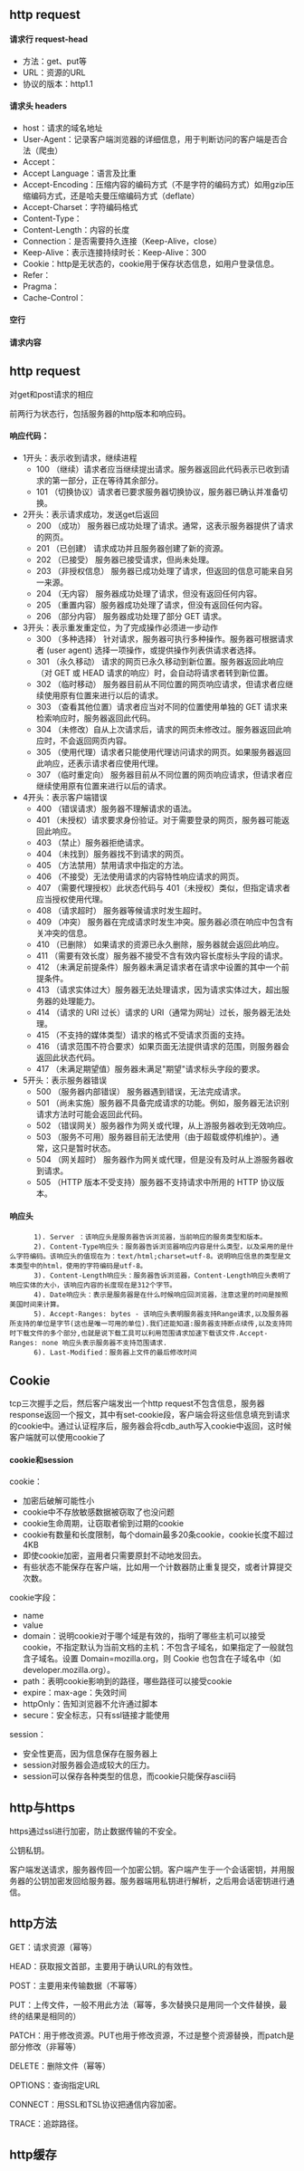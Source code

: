 ## http request

#### 请求行 request-head

- 方法：get、put等
- URL：资源的URL
- 协议的版本：http1.1

#### 请求头 headers

- host：请求的域名地址
- User-Agent：记录客户端浏览器的详细信息，用于判断访问的客户端是否合法（爬虫）
- Accept：
- Accept Language：语言及比重
- Accept-Encoding：压缩内容的编码方式（不是字符的编码方式）如用gzip压缩编码方式，还是哈夫曼压缩编码方式（deflate）
- Accept-Charset：字符编码格式
- Content-Type：
- Content-Length：内容的长度
- Connection：是否需要持久连接（Keep-Alive，close）
- Keep-Alive：表示连接持续时长：Keep-Alive：300
- Cookie：http是无状态的，cookie用于保存状态信息，如用户登录信息。
- Refer：
- Pragma：
- Cache-Control：

#### 空行

#### 请求内容





## http request

对get和post请求的相应

前两行为状态行，包括服务器的http版本和响应码。

#### 响应代码：

- 1开头：表示收到请求，继续进程
  - 100  （继续）请求者应当继续提出请求。服务器返回此代码表示已收到请求的第一部分，正在等待其余部分。 
  - 101  （切换协议）请求者已要求服务器切换协议，服务器已确认并准备切换。
- 2开头：表示请求成功，发送get后返回
  - 200   （成功）  服务器已成功处理了请求。通常，这表示服务器提供了请求的网页。
  - 201   （已创建）  请求成功并且服务器创建了新的资源。
  - 202   （已接受）  服务器已接受请求，但尚未处理。
  - 203   （非授权信息）  服务器已成功处理了请求，但返回的信息可能来自另一来源。
  - 204   （无内容）  服务器成功处理了请求，但没有返回任何内容。
  - 205   （重置内容）服务器成功处理了请求，但没有返回任何内容。
  - 206   （部分内容）  服务器成功处理了部分 GET 请求。
- 3开头：表示重发重定位，为了完成操作必须进一步动作
  - 300   （多种选择）  针对请求，服务器可执行多种操作。服务器可根据请求者 (user agent) 选择一项操作，或提供操作列表供请求者选择。
  - 301   （永久移动）  请求的网页已永久移动到新位置。服务器返回此响应（对 GET 或 HEAD 请求的响应）时，会自动将请求者转到新位置。
  - 302   （临时移动）  服务器目前从不同位置的网页响应请求，但请求者应继续使用原有位置来进行以后的请求。
  - 303   （查看其他位置）请求者应当对不同的位置使用单独的 GET 请求来检索响应时，服务器返回此代码。
  - 304   （未修改）自从上次请求后，请求的网页未修改过。服务器返回此响应时，不会返回网页内容。
  - 305   （使用代理）请求者只能使用代理访问请求的网页。如果服务器返回此响应，还表示请求者应使用代理。
  - 307   （临时重定向）  服务器目前从不同位置的网页响应请求，但请求者应继续使用原有位置来进行以后的请求。
- 4开头：表示客户端错误
  - 400   （错误请求）服务器不理解请求的语法。
  - 401   （未授权）请求要求身份验证。对于需要登录的网页，服务器可能返回此响应。
  - 403   （禁止）服务器拒绝请求。
  - 404   （未找到）服务器找不到请求的网页。
  - 405   （方法禁用）禁用请求中指定的方法。
  - 406   （不接受）无法使用请求的内容特性响应请求的网页。
  - 407   （需要代理授权）此状态代码与 401（未授权）类似，但指定请求者应当授权使用代理。
  - 408   （请求超时）  服务器等候请求时发生超时。
  - 409   （冲突）  服务器在完成请求时发生冲突。服务器必须在响应中包含有关冲突的信息。
  - 410   （已删除）  如果请求的资源已永久删除，服务器就会返回此响应。
  - 411   （需要有效长度）服务器不接受不含有效内容长度标头字段的请求。
  - 412   （未满足前提条件）服务器未满足请求者在请求中设置的其中一个前提条件。
  - 413   （请求实体过大）服务器无法处理请求，因为请求实体过大，超出服务器的处理能力。
  - 414   （请求的 URI 过长）请求的 URI（通常为网址）过长，服务器无法处理。
  - 415   （不支持的媒体类型）请求的格式不受请求页面的支持。
  - 416   （请求范围不符合要求）如果页面无法提供请求的范围，则服务器会返回此状态代码。
  - 417   （未满足期望值）服务器未满足"期望"请求标头字段的要求。
- 5开头：表示服务器错误
  - 500   （服务器内部错误）  服务器遇到错误，无法完成请求。
  - 501   （尚未实施）服务器不具备完成请求的功能。例如，服务器无法识别请求方法时可能会返回此代码。
  - 502   （错误网关）服务器作为网关或代理，从上游服务器收到无效响应。
  - 503   （服务不可用）服务器目前无法使用（由于超载或停机维护）。通常，这只是暂时状态。
  - 504   （网关超时）  服务器作为网关或代理，但是没有及时从上游服务器收到请求。
  - 505   （HTTP 版本不受支持）服务器不支持请求中所用的 HTTP 协议版本。 

#### 响应头


          1). Server ：该响应头是服务器告诉浏览器，当前响应的服务类型和版本。
          2). Content-Type响应头：服务器告诉浏览器响应内容是什么类型，以及采用的是什么字符编码。该响应头的值现在为：text/html;charset=utf-8。说明响应信息的类型是文本类型中的html，使用的字符编码是utf-8。
          3). Content-Length响应头：服务器告诉浏览器，Content-Length响应头表明了响应实体的大小，该响应内容的长度现在是312个字节。
          4). Date响应头：表示是服务器是在什么时候响应回浏览器，注意这里的时间是按照美国时间来计算。
          5). Accept-Ranges: bytes - 该响应头表明服务器支持Range请求,以及服务器所支持的单位是字节(这也是唯一可用的单位).我们还能知道:服务器支持断点续传,以及支持同时下载文件的多个部分,也就是说下载工具可以利用范围请求加速下载该文件.Accept-Ranges: none 响应头表示服务器不支持范围请求.
          6). Last-Modified：服务器上文件的最后修改时间


## Cookie

tcp三次握手之后，然后客户端发出一个http request不包含信息，服务器response返回一个报文，其中有set-cookie段，客户端会将这些信息填充到请求的cookie中。通过认证程序后，服务器会将cdb_auth写入cookie中返回，这时候客户端就可以使用cookie了

#### cookie和session

cookie：

- 加密后破解可能性小
- cookie中不存放敏感数据被窃取了也没问题
- cookie生命周期，让窃取者偷到过期的cookie
- cookie有数量和长度限制，每个domain最多20条cookie，cookie长度不超过4KB
- 即使cookie加密，盗用者只需要原封不动地发回去。
- 有些状态不能保存在客户端，比如用一个计数器防止重复提交，或者计算提交次数。

cookie字段：

- name
- value
- domain：说明cookie对于哪个域是有效的，指明了哪些主机可以接受cookie，不指定默认为当前文档的主机：不包含子域名，如果指定了一般就包含子域名。设置 Domain=mozilla.org，则 Cookie 也包含在子域名中（如 developer.mozilla.org）。
- path：表明cookie影响到的路径，哪些路径可以接受cookie
- expire：max-age：失效时间
- httpOnly：告知浏览器不允许通过脚本
- secure：安全标志，只有ssl链接才能使用

session：

- 安全性更高，因为信息保存在服务器上
- session对服务器会造成较大的压力。
- session可以保存各种类型的信息，而cookie只能保存ascii码





## http与https

https通过ssl进行加密，防止数据传输的不安全。

公钥私钥。

客户端发送请求，服务器传回一个加密公钥。客户端产生于一个会话密钥，并用服务器的公钥加密发回给服务器。服务器端用私钥进行解析，之后用会话密钥进行通信。





## http方法

GET：请求资源（幂等）

HEAD：获取报文首部，主要用于确认URL的有效性。

POST：主要用来传输数据（不幂等）

PUT：上传文件，一般不用此方法（幂等，多次替换只是用同一个文件替换，最终的结果是相同的）

PATCH：用于修改资源。PUT也用于修改资源，不过是整个资源替换，而patch是部分修改（非幂等）

DELETE：删除文件（幂等）

OPTIONS：查询指定URL

CONNECT：用SSL和TSL协议把通信内容加密。

TRACE：追踪路径。





## http缓存

